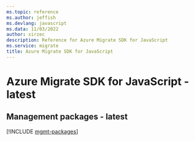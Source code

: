```yaml
---
ms.topic: reference
ms.author: jeffish
ms.devlang: javascript
ms.data: 11/03/2022
author: xirzec
description: Reference for Azure Migrate SDK for JavaScript
ms.service: migrate
title: Azure Migrate SDK for JavaScript
---
```

# Azure Migrate SDK for JavaScript - latest

## Management packages - latest
[!INCLUDE [mgmt-packages](migrate-mgmt-index.md)]